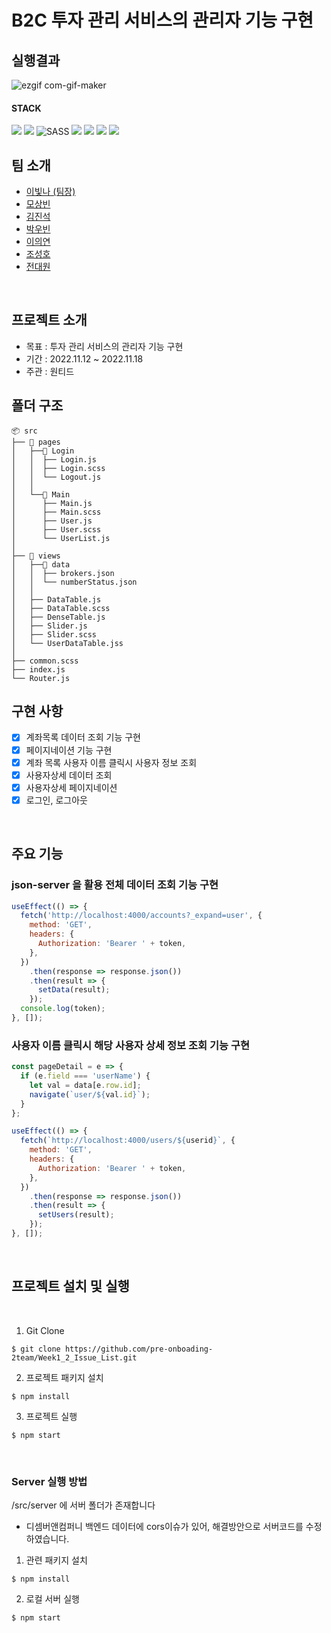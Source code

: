 # B2C 투자 관리 서비스의 관리자 기능 구현

## 실행결과

![ezgif com-gif-maker](https://user-images.githubusercontent.com/99943583/202637983-13ef1bcf-9464-439f-aa4c-04dcecc3a78d.gif)


#### STACK
<img src="https://img.shields.io/badge/JavaScript-FFCA28?style=flat-square&logo=javascript&logoColor=white"/> <img src="https://img.shields.io/badge/React.js-58c3cc?style=flat-square&logo=React&logoColor=white"/> <img alt="SASS" src ="https://img.shields.io/badge/SASS-CC6699.svg?&style=flat-square&logo=Sass&logoColor=white"/> <img src="https://img.shields.io/badge/aws(EC2)-F6BB43?style=flat-square&logo=amazonaws&logoColor=white"/>
<img src="https://img.shields.io/badge/git-F05032?style=flat-square&logo=git&logoColor=white"> <img src="https://img.shields.io/badge/github-181717?style=flat-square&logo=github&logoColor=white"> <img src="https://img.shields.io/badge/fontawesome-339AF0?style=for-flat-square&logo=fontawesome&logoColor=white">


## 팀 소개

- [이빛나 (팀장)](https://github.com/bitnaleeeee)
- [모상빈](https://github.com/Topbin2)
- [김진석](https://github.com/genuine-seok)
- [박우빈](https://github.com/Debonchocola)
- [이의연](https://github.com/strongpond)
- [조성호](https://github.com/CSH111)
- [전대원](https://github.com/eodnjs467)

<br />

## 프로젝트 소개 

- 목표 : 투자 관리 서비스의 관리자 기능 구현
- 기간 : 2022.11.12 ~ 2022.11.18
- 주관 : 원티드 


## 폴더 구조 

```
📦 src
├── 📂 pages
│   ├──📜 Login
│   │  ├── Login.js
│   │  ├── Login.scss
│   │  └── Logout.js
│   │
│   └──📜 Main
│      ├── Main.js
│      ├── Main.scss
│      ├── User.js
│      ├── User.scss
│      └── UserList.js
│
├── 📂 views
│   ├──📜 data
│   │  ├── brokers.json
│   │  └── numberStatus.json
│   │
│   ├── DataTable.js
│   ├── DataTable.scss
│   ├── DenseTable.js
│   ├── Slider.js
│   ├── Slider.scss
│   └── UserDataTable.jss
│
├── common.scss
├── index.js
└── Router.js
```
## 구현 사항

- [x] 계좌목록 데이터 조회 기능 구현
- [x] 페이지네이션 기능 구현
- [x] 계좌 목록 사용자 이름 클릭시 사용자 정보 조회
- [x] 사용자상세 데이터 조회
- [x] 사용자상세 페이지네이션
- [x] 로그인, 로그아웃

<br />

## 주요 기능

### json-server 을 활용 전체 데이터 조회 기능 구현

```js
useEffect(() => {
  fetch('http://localhost:4000/accounts?_expand=user', {
    method: 'GET',
    headers: {
      Authorization: 'Bearer ' + token,
    },
  })
    .then(response => response.json())
    .then(result => {
      setData(result);
    });
  console.log(token);
}, []);
```

### 사용자 이름 클릭시 해당 사용자 상세 정보 조회 기능 구현

```js
const pageDetail = e => {
  if (e.field === 'userName') {
    let val = data[e.row.id];
    navigate(`user/${val.id}`);
  }
};
```

```js
useEffect(() => {
  fetch(`http://localhost:4000/users/${userid}`, {
    method: 'GET',
    headers: {
      Authorization: 'Bearer ' + token,
    },
  })
    .then(response => response.json())
    .then(result => {
      setUsers(result);
    });
}, []);
```

<br>


## 프로젝트 설치 및 실행

<br/>

1. Git Clone
```plaintext
$ git clone https://github.com/pre-onboading-2team/Week1_2_Issue_List.git
```

2. 프로젝트 패키지 설치
```plaintext
$ npm install
```
3. 프로젝트 실행

```plaintext
$ npm start
```

<br/>

### Server 실행 방법

/src/server 에 서버 폴더가 존재합니다
* 디셈버앤컴퍼니 백엔드 데이터에 cors이슈가 있어, 해결방안으로 서버코드를 수정하였습니다.

1. 관련 패키지 설치

```
$ npm install
```

2. 로컬 서버 실행

```
$ npm start
```
